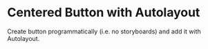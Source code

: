 Centered Button with Autolayout
===============================

Create button programmatically (i.e. no storyboards) and add it with Autolayout.
